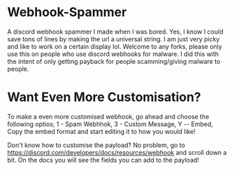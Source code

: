 # Webhook-Spammer
A discord webhook spammer I made when I was bored. Yes, I know I could save tons of lines by making the url a universal string. I am just very picky and like to work on a certain display lol. Welcome to any forks, please only use this on people who use discord webhooks for malware. I did this with the intent of only getting payback for people scamming/giving malware to people.


# Want Even More Customisation?
To make a even more customised webhook, go ahead and choose the following optios; 1 - Spam Webhhok, 3 - Custom Message, Y -- Embed, Copy the embed format and start editing it to how you would like!

Don't know how to customise the payload? No problem, go to https://discord.com/developers/docs/resources/webhook and scroll down a bit. On the docs you will see the fields you can add to the payload!

